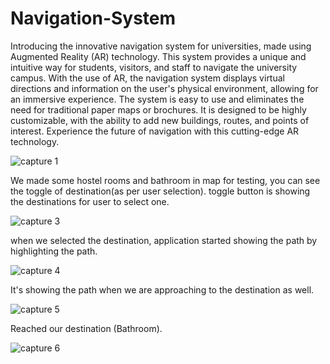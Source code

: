 # Navigation-System
Introducing the innovative navigation system for universities, made using Augmented Reality (AR) technology. This system provides a unique and intuitive way for students, visitors, and staff to navigate the university campus. With the use of AR, the navigation system displays virtual directions and information on the user's physical environment, allowing for an immersive experience. The system is easy to use and eliminates the need for traditional paper maps or brochures. It is designed to be highly customizable, with the ability to add new buildings, routes, and points of interest. Experience the future of navigation with this cutting-edge AR technology.

![capture 1](https://user-images.githubusercontent.com/77717155/215500382-3be6bad5-6832-4190-ac6c-1b8c292b350c.png)

We made some hostel rooms and bathroom in map for testing, you can see the toggle of destination(as per user selection).
toggle button is showing the destinations for user to select one. 



![capture 3](https://user-images.githubusercontent.com/77717155/215501600-87c2381d-328d-431f-94d5-9a1edd3c3aa3.png)

when we selected the destination, application started showing the path by highlighting the path.

![capture 4](https://user-images.githubusercontent.com/77717155/215508456-537b8efe-35c5-4ed6-ad4c-11e71cd1f8f3.png)

It's showing the path when we are approaching to the destination as well.

![capture 5](https://user-images.githubusercontent.com/77717155/215509150-e2ce8c9c-568f-4b8d-aa37-77ab014734a3.png)

Reached our destination (Bathroom).

![capture 6](https://user-images.githubusercontent.com/77717155/215509205-2fa4cd84-8883-44b5-845d-2fb05d05a24c.png)
